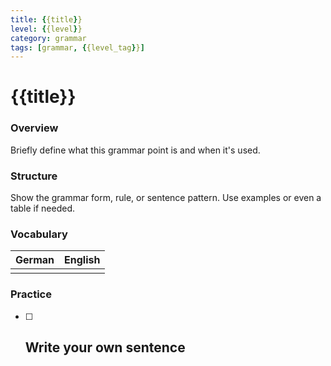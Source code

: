 ```yaml
---
title: {{title}}
level: {{level}}
category: grammar
tags: [grammar, {{level_tag}}]
---
```


# {{title}}

### Overview

Briefly define what this grammar point is and when it's used.

### Structure

Show the grammar form, rule, or sentence pattern.
Use examples or even a table if needed.

### Vocabulary
| German | English |
|--------|---------|
|        |         |
### Practice

- [ ] Write your own sentence
	- 